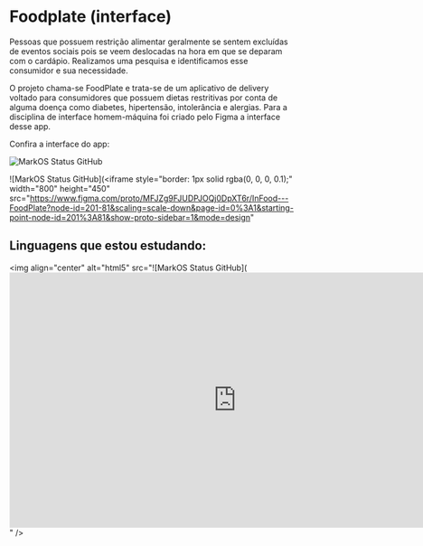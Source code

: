 # Foodplate (interface)
Pessoas que possuem restrição alimentar geralmente se sentem excluídas de eventos sociais pois se veem deslocadas na hora em que se deparam com o cardápio. Realizamos uma pesquisa e identificamos esse consumidor e sua necessidade.

O projeto chama-se FoodPlate e trata-se de um aplicativo de delivery voltado para consumidores que possuem dietas restritivas por conta de alguma doença como diabetes, hipertensão, intolerância e alergias. Para a disciplina de interface homem-máquina foi criado pelo Figma a interface desse app.

Confira a interface do app: 


![MarkOS Status GitHub](https://www.figma.com/proto/MFJZg9FJUDPJOQj0DpXT6r/InFood---FoodPlate?node-id=201-81&scaling=scale-down&page-id=0%3A1&starting-point-node-id=201%3A81&show-proto-sidebar=1&mode=design)

![MarkOS Status GitHub](<iframe style="border: 1px solid rgba(0, 0, 0, 0.1);" width="800" height="450" src="https://www.figma.com/proto/MFJZg9FJUDPJOQj0DpXT6r/InFood---FoodPlate?node-id=201-81&scaling=scale-down&page-id=0%3A1&starting-point-node-id=201%3A81&show-proto-sidebar=1&mode=design"

## Linguagens que estou estudando:
<img align="center" alt="html5" src="![MarkOS Status GitHub](<iframe style="border: 1px solid rgba(0, 0, 0, 0.1);" width="800" height="450" src="https://www.figma.com/embed?embed_host=share&url=https%3A%2F%2Fwww.figma.com%2Fproto%2FMFJZg9FJUDPJOQj0DpXT6r%2FInFood---FoodPlate%3Fnode-id%3D201-81%26scaling%3Dscale-down%26page-id%3D0%253A1%26starting-point-node-id%3D201%253A81%26show-proto-sidebar%3D1%26mode%3Ddesign" allowfullscreen></iframe>" />
